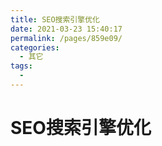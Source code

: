 ```yaml
---
title: SEO搜索引擎优化
date: 2021-03-23 15:40:17
permalink: /pages/859e09/
categories:
  - 其它
tags:
  - 
---
```


# SEO搜索引擎优化

